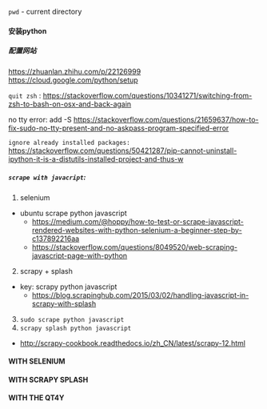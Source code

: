 
`pwd` - current directory
#### 安装python


##### 配置网站
https://zhuanlan.zhihu.com/p/22126999
https://cloud.google.com/python/setup

`quit zsh` : https://stackoverflow.com/questions/10341271/switching-from-zsh-to-bash-on-osx-and-back-again

no tty error: add -S
https://stackoverflow.com/questions/21659637/how-to-fix-sudo-no-tty-present-and-no-askpass-program-specified-error

`ignore already installed packages:` https://stackoverflow.com/questions/50421287/pip-cannot-uninstall-ipython-it-is-a-distutils-installed-project-and-thus-w


##### `scrape with javacript`: 
1. selenium
- ubuntu scrape python javascript 
  - https://medium.com/@hoppy/how-to-test-or-scrape-javascript-rendered-websites-with-python-selenium-a-beginner-step-by-c137892216aa
  - https://stackoverflow.com/questions/8049520/web-scraping-javascript-page-with-python
2. scrapy + splash
- key: scrapy python javascript
  - https://blog.scrapinghub.com/2015/03/02/handling-javascript-in-scrapy-with-splash
3. `sudo scrape python javascript`
4. `scrapy splash python javascript`
  - http://scrapy-cookbook.readthedocs.io/zh_CN/latest/scrapy-12.html
  
  
  
  #### WITH SELENIUM
  
  #### WITH SCRAPY SPLASH
  
  #### WITH THE QT4Y

